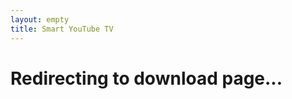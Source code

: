 ```yaml
---
layout: empty
title: Smart YouTube TV
---
```

# Redirecting to download page...
<script type="text/javascript">
	window.location.href = '{{site.binaries.kids}}';
</script>
